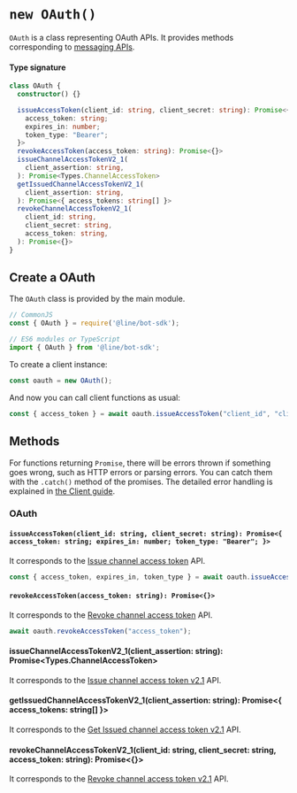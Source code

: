 # `new OAuth()`

`OAuth` is a class representing OAuth APIs. It provides methods
corresponding to [messaging APIs](https://developers.line.biz/en/reference/messaging-api/#issue-channel-access-token).

#### Type signature

``` typescript
class OAuth {
  constructor() {}

  issueAccessToken(client_id: string, client_secret: string): Promise<{
    access_token: string;
    expires_in: number;
    token_type: "Bearer";
  }>
  revokeAccessToken(access_token: string): Promise<{}>
  issueChannelAccessTokenV2_1(
    client_assertion: string,
  ): Promise<Types.ChannelAccessToken>
  getIssuedChannelAccessTokenV2_1(
    client_assertion: string,
  ): Promise<{ access_tokens: string[] }>
  revokeChannelAccessTokenV2_1(
    client_id: string,
    client_secret: string,
    access_token: string,
  ): Promise<{}>
}
```

## Create a OAuth

The `OAuth` class is provided by the main module.

``` js
// CommonJS
const { OAuth } = require('@line/bot-sdk');

// ES6 modules or TypeScript
import { OAuth } from '@line/bot-sdk';
```

To create a client instance:

```js
const oauth = new OAuth();
```

And now you can call client functions as usual:

``` js
const { access_token } = await oauth.issueAccessToken("client_id", "client_secret");
```

## Methods

For functions returning `Promise`, there will be errors thrown if something
goes wrong, such as HTTP errors or parsing errors. You can catch them with the
`.catch()` method of the promises. The detailed error handling is explained
in [the Client guide](../guide/client.md).

### OAuth

#### `issueAccessToken(client_id: string, client_secret: string): Promise<{ access_token: string; expires_in: number; token_type: "Bearer"; }>`

It corresponds to the [Issue channel access token](https://developers.line.biz/en/reference/messaging-api/#issue-channel-access-token) API.

``` js
const { access_token, expires_in, token_type } = await oauth.issueAccessToken("client_id", "client_secret");
```


#### `revokeAccessToken(access_token: string): Promise<{}>`

It corresponds to the [Revoke channel access token](https://developers.line.biz/en/reference/messaging-api/#revoke-channel-access-token) API.


``` js
await oauth.revokeAccessToken("access_token");
```


#### issueChannelAccessTokenV2_1(client_assertion: string): Promise<Types.ChannelAccessToken>

It corresponds to the [Issue channel access token v2.1](https://developers.line.biz/en/reference/messaging-api/#issue-channel-access-token-v2-1) API.

#### getIssuedChannelAccessTokenV2_1(client_assertion: string): Promise<{ access_tokens: string[] }>

It corresponds to the [Get Issued channel access token v2.1](https://developers.line.biz/en/reference/messaging-api/#get-issued-channel-access-tokens-v2-1) API.

#### revokeChannelAccessTokenV2_1(client_id: string, client_secret: string, access_token: string): Promise<{}>

It corresponds to the [Revoke channel access token v2.1](https://developers.line.biz/en/reference/messaging-api/#revoke-channel-access-token-v2-1) API.

